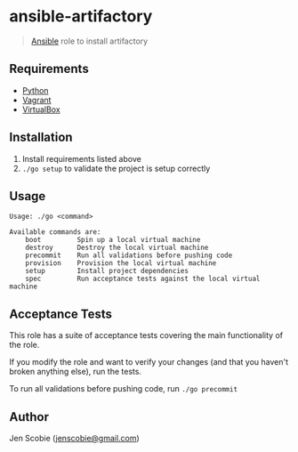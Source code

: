 # ansible-artifactory

> [Ansible](http://www.ansible.com/home) role to install artifactory

## Requirements

* [Python](https://www.python.org/downloads/)
* [Vagrant](https://www.vagrantup.com/)
* [VirtualBox](https://www.virtualbox.org/wiki/Downloads)

## Installation

1. Install requirements listed above
2. ```./go setup``` to validate the project is setup correctly

## Usage

    Usage: ./go <command>
    
    Available commands are:
        boot         Spin up a local virtual machine
        destroy      Destroy the local virtual machine
        precommit    Run all validations before pushing code
        provision    Provision the local virtual machine
        setup        Install project dependencies
        spec         Run acceptance tests against the local virtual machine

## Acceptance Tests

This role has a suite of acceptance tests covering the main functionality of the role.

If you modify the role and want to verify your changes (and that you haven't broken anything else), run the tests.

To run all validations before pushing code, run ```./go precommit```

## Author

Jen Scobie (jenscobie@gmail.com)